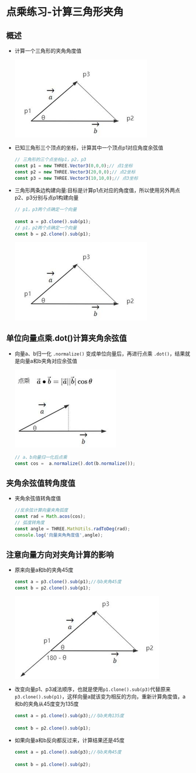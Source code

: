 # 点乘练习-计算三角形夹角

## 概述

+ 计算一个三角形的夹角角度值

  ![向量点乘计算三角形夹角](images/向量点乘计算三角形夹角.jpg)

+ 已知三角形三个顶点的坐标，计算其中一个顶点p1对应角度余弦值

  ```js
  // 三角形的三个点坐标p1，p2，p3
  const p1 = new THREE.Vector3(0,0,0);// 点1坐标
  const p2 = new THREE.Vector3(20,0,0);// 点2坐标
  const p3 = new THREE.Vector3(10,10,0);// 点3坐标
  ```

+ 三角形两条边构建向量:目标是计算p1点对应的角度值，所以使用另外两点p2、p3分别与点p1构建向量

  ```js
  // p1，p3两个点确定一个向量

  const a = p3.clone().sub(p1);
  // p1，p2两个点确定一个向量
  const b = p2.clone().sub(p1);
  ```

  ![向量点乘计算三角形夹角](images/向量点乘计算三角形夹角.jpg)

## 单位向量点乘.dot()计算夹角余弦值

+ 向量a、b归一化 `.normalize()` 变成单位向量后，再进行点乘 `.dot()`，结果就是向量a和b夹角对应余弦值

  ![向量a和b点乘几何含义](./images/向量a和b点乘几何含义.jpg)

  ```js
  // a、b向量归一化后点乘
  const cos =  a.normalize().dot(b.normalize());
  ```

## 夹角余弦值转角度值

+ 夹角余弦值转角度值

  ```js
  //反余弦计算向量夹角弧度
  const rad = Math.acos(cos);
  // 弧度转角度
  const angle = THREE.MathUtils.radToDeg(rad);
  console.log('向量夹角角度值',angle);
  ```

## 注意向量方向对夹角计算的影响

+ 原来向量a和b的夹角45度

  ```js
  const a = p3.clone().sub(p1);//与b夹角45度
  const b = p2.clone().sub(p1);
  ```

  ![向量方向对夹角影响](images/向量方向对夹角影响.jpg)

+ 改变向量p1、p3减法顺序，也就是使用`p1.clone().sub(p3)`代替原来`p3.clone().sub(p1)`，这样向量a就该变为相反的方向，重新计算角度值，a和b的夹角从45度变为135度

  ```js
  const a = p1.clone().sub(p3);//与b夹角135度

  const b = p2.clone().sub(p1);
  ```

+ 如果向量a和b反向都反过来，计算结果还是45度

  ```js
  const a = p1.clone().sub(p3);//与b夹角45度

  const b = p1.clone().sub(p2);
  ```

